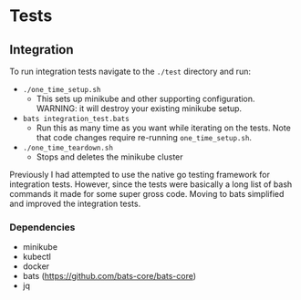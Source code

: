 
# Tests

## Integration

To run integration tests navigate to the `./test` directory and run:

- `./one_time_setup.sh`
  - This sets up minikube and other supporting configuration.  WARNING: it will destroy your existing minikube setup.
- `bats integration_test.bats` 
  - Run this as many time as you want while iterating on the tests.  Note that code changes require re-running `one_time_setup.sh`.
- `./one_time_teardown.sh` 
  - Stops and deletes the minikube cluster 

Previously I had attempted to use the native go testing framework for integration tests.  However, since the tests were basically a long list of bash commands it made for some super gross code.  Moving to bats simplified and improved the integration tests.

### Dependencies

- minikube
- kubectl
- docker
- bats (https://github.com/bats-core/bats-core)
- jq
  